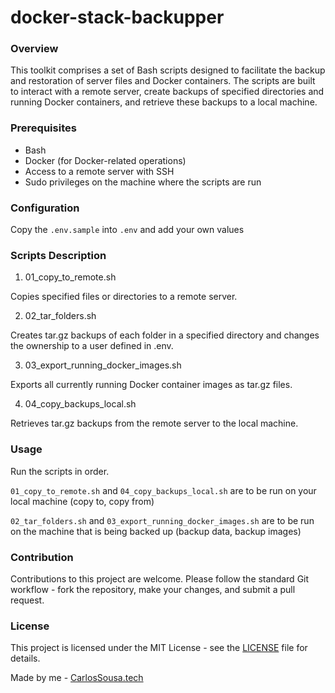 # docker-stack-backupper
### Overview

This toolkit comprises a set of Bash scripts designed to facilitate the backup and restoration of server files and Docker containers. The scripts are built to interact with a remote server, create backups of specified directories and running Docker containers, and retrieve these backups to a local machine.

### Prerequisites
- Bash
- Docker (for Docker-related operations)
- Access to a remote server with SSH
- Sudo privileges on the machine where the scripts are run

### Configuration
Copy the ``.env.sample`` into ``.env`` and add your own values



### Scripts Description
1. 01_copy_to_remote.sh

Copies specified files or directories to a remote server.

2. 02_tar_folders.sh

Creates tar.gz backups of each folder in a specified directory and changes the ownership to a user defined in .env.

3. 03_export_running_docker_images.sh

Exports all currently running Docker container images as tar.gz files.

4. 04_copy_backups_local.sh

Retrieves tar.gz backups from the remote server to the local machine.

### Usage
Run the scripts in order.

``01_copy_to_remote.sh`` and ``04_copy_backups_local.sh`` are to be run on your local machine (copy to, copy from)

``02_tar_folders.sh`` and ``03_export_running_docker_images.sh`` are to be run on the machine that is being backed up (backup data, backup images)


### Contribution

Contributions to this project are welcome. Please follow the standard Git workflow - fork the repository, make your changes, and submit a pull request.

### License

This project is licensed under the MIT License - see the [LICENSE](LICENSE) file for details.


Made by me - [CarlosSousa.tech](https://carlossousa.tech)